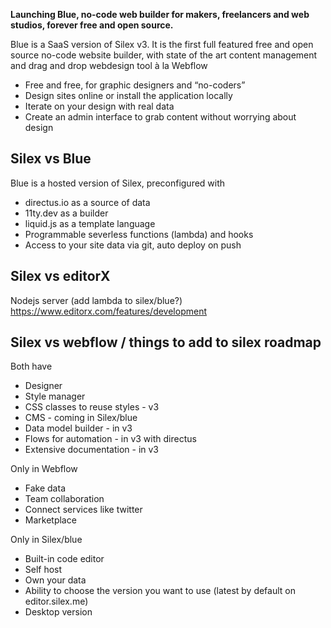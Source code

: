 **Launching Blue, no-code web builder for makers, freelancers and web studios, forever free and open source.**

Blue is a SaaS version of Silex v3. It is the first full featured free and open source no-code website builder, with state of the art content management and drag and drop webdesign tool à la Webflow

* Free and free, for graphic designers and “no-coders”
* Design sites online or install the application locally
* Iterate on your design with real data
* Create an admin interface to grab content without worrying about design

## Silex vs Blue

Blue is a hosted version of Silex, preconfigured with

* directus.io as a source of data
* 11ty.dev as a builder
* liquid.js as a template language
* Programmable severless functions (lambda) and hooks
* Access to your site data via git, auto deploy on push


## Silex vs editorX

Nodejs server (add lambda to silex/blue?)
https://www.editorx.com/features/development

## Silex vs webflow / things to add to silex roadmap

Both have

* Designer
* Style manager
* CSS classes to reuse styles - v3
* CMS - coming in Silex/blue
* Data model builder - in v3
* Flows for automation - in v3 with directus
* Extensive documentation - in v3

Only in Webflow

* Fake data
* Team collaboration
* Connect services like twitter
* Marketplace

Only in Silex/blue

* Built-in code editor
* Self host
* Own your data
* Ability to choose the version you want to use (latest by default on editor.silex.me)
* Desktop version
